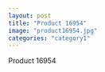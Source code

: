 ```yaml
---
layout: post
title: "Product 16954"
image: "product16954.jpg"
categories: "category1"
---
```

Product 16954
